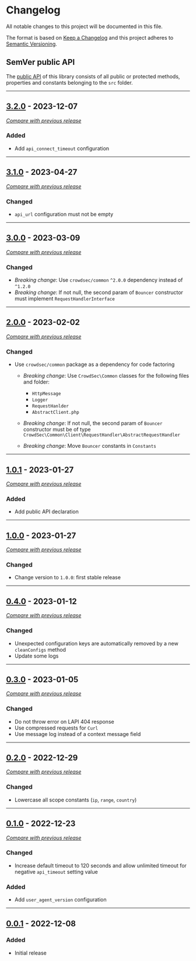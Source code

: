 # Changelog
All notable changes to this project will be documented in this file.

The format is based on [Keep a Changelog](https://keepachangelog.com/en/)
and this project adheres to [Semantic Versioning](https://semver.org/spec/v2.0.0.html).


## SemVer public API

The [public API](https://semver.org/spec/v2.0.0.html#spec-item-1) of this library consists of all public or protected methods, properties and constants belonging to the `src` folder.

---

## [3.2.0](https://github.com/crowdsecurity/php-lapi-client/releases/tag/v3.1.0) - 2023-12-07
[_Compare with previous release_](https://github.com/crowdsecurity/php-lapi-client/compare/v3.1.0...v3.2.0)

### Added


- Add `api_connect_timeout` configuration


---

## [3.1.0](https://github.com/crowdsecurity/php-lapi-client/releases/tag/v3.1.0) - 2023-04-27
[_Compare with previous release_](https://github.com/crowdsecurity/php-lapi-client/compare/v3.0.0...v3.1.0)

### Changed


- `api_url` configuration must not be empty


---

## [3.0.0](https://github.com/crowdsecurity/php-lapi-client/releases/tag/v3.0.0) - 2023-03-09
[_Compare with previous release_](https://github.com/crowdsecurity/php-lapi-client/compare/v2.0.0...v3.0.0)

### Changed


- *Breaking change*: Use `crowdsec/common` `^2.0.0` dependency instead of `^1.2.0`
- *Breaking change*: If not null, the second param of `Bouncer` constructor must implement `RequestHandlerInterface`


---

## [2.0.0](https://github.com/crowdsecurity/php-lapi-client/releases/tag/v2.0.0) - 2023-02-02
[_Compare with previous release_](https://github.com/crowdsecurity/php-lapi-client/compare/v1.0.1...v2.0.0)

### Changed

- Use `crowdsec/common` package as a dependency for code factoring  

  - *Breaking change*: Use `CrowdSec\Common` classes for the following files and folder:
    - `HttpMessage`
    - `Logger`
    - `RequestHanlder`
    - `AbstractClient.php`

  - *Breaking change*: If not null, the second param of `Bouncer` constructor must be of type 
    `CrowdSec\Common\Client\RequestHandler\AbstractRequestHandler` 
  - *Breaking change*: Move `Bouncer` constants in `Constants`

---


## [1.0.1](https://github.com/crowdsecurity/php-lapi-client/releases/tag/v1.0.1) - 2023-01-27
[_Compare with previous release_](https://github.com/crowdsecurity/php-lapi-client/compare/v1.0.0...v1.0.1)

### Added

- Add public API declaration

---


## [1.0.0](https://github.com/crowdsecurity/php-lapi-client/releases/tag/v1.0.0) - 2023-01-27
[_Compare with previous release_](https://github.com/crowdsecurity/php-lapi-client/compare/v0.4.0...v1.0.0)

### Changed

- Change version to `1.0.0`: first stable release

---


## [0.4.0](https://github.com/crowdsecurity/php-lapi-client/releases/tag/v0.4.0) - 2023-01-12
[_Compare with previous release_](https://github.com/crowdsecurity/php-lapi-client/compare/v0.3.0...v0.4.0)

### Changed

- Unexpected configuration keys are automatically removed by a new `cleanConfigs` method
- Update some logs

---


## [0.3.0](https://github.com/crowdsecurity/php-lapi-client/releases/tag/v0.3.0) - 2023-01-05
[_Compare with previous release_](https://github.com/crowdsecurity/php-lapi-client/compare/v0.2.0...v0.3.0)

### Changed

- Do not throw error on LAPI 404 response
- Use compressed requests for `Curl`
- Use message log instead of a context message field

---


## [0.2.0](https://github.com/crowdsecurity/php-lapi-client/releases/tag/v0.2.0) - 2022-12-29
[_Compare with previous release_](https://github.com/crowdsecurity/php-lapi-client/compare/v0.1.0...v0.2.0)

### Changed

- Lowercase all scope constants (`ip`, `range`, `country`)

---

## [0.1.0](https://github.com/crowdsecurity/php-lapi-client/releases/tag/v0.1.0) - 2022-12-23
[_Compare with previous release_](https://github.com/crowdsecurity/php-lapi-client/compare/v0.0.1...v0.1.0)

### Changed

- Increase default timeout to 120 seconds and allow unlimited timeout for negative `api_timeout` setting value

### Added
- Add `user_agent_version` configuration

---


## [0.0.1](https://github.com/crowdsecurity/php-lapi-client/releases/tag/v0.0.1) - 2022-12-08
### Added
- Initial release
